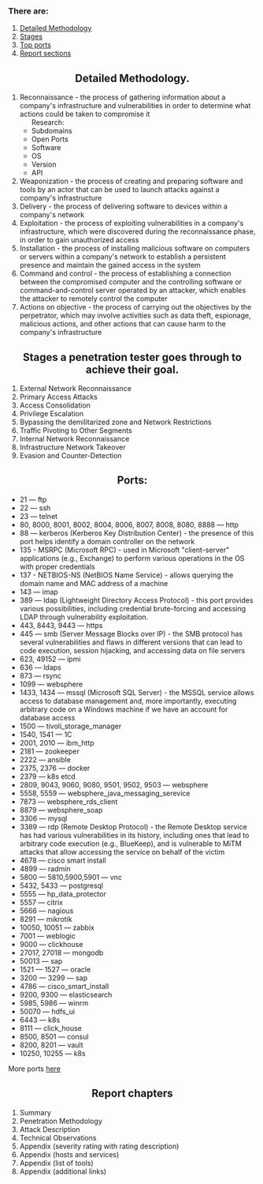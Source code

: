 <h3> There are: </h3>
<ol>
    <li> <a href='#n1'> Detailed Methodology </a>
    <li> <a href='#n2'> Stages </a>
    <li> <a href='#n3'> Top ports </a>
    <li> <a href='#n4'> Report sections </a>
</ol>

<h2 align='center' id=n1> Detailed Methodology. </h2>
<ol>
    <li> Reconnaissance - the process of gathering information about a company's infrastructure and vulnerabilities in order to determine what actions could be taken to compromise it
        <ul>
            Research:
            <li> Subdomains
            <li> Open Ports
            <li> Software
            <li> OS
            <li> Version
            <li> API
        </ul>
    <li> Weaponization - the process of creating and preparing software and tools by an actor that can be used to launch attacks against a company's infrastructure
    <li> Delivery - the process of delivering software to devices within a company's network
    <li> Exploitation - the process of exploiting vulnerabilities in a company's infrastructure, which were discovered during the reconnaissance phase, in order to gain unauthorized access
    <li> Installation - the process of installing malicious software on computers or servers within a company's network to establish a persistent presence and maintain the gained access in the system
    <li> Command and control - the process of establishing a connection between the compromised computer and the controlling software or command-and-control server operated by an attacker, which enables the attacker to remotely control the computer
    <li> Actions on objective - the process of carrying out the objectives by the perpetrator, which may involve activities such as data theft, espionage, malicious actions, and other actions that can cause harm to the company's infrastructure
</ol>

<h2 align='center' id=n2> Stages a penetration tester goes through to achieve their goal. </h2>
<ol>
    <li> External Network Reconnaissance</li>
    <li> Primary Access Attacks</li>
    <li> Access Consolidation</li>
    <li> Privilege Escalation</li>
    <li> Bypassing the demilitarized zone and Network Restrictions</li>
    <li> Traffic Pivoting to Other Segments</li>
    <li> Internal Network Reconnaissance</li>
    <li> Infrastructure Network Takeover</li>
    <li> Evasion and Counter-Detection</li>
</ol>

<h2 align='center' id=n3> Ports: </h2>
<ul>
    <li> 21 — ftp
    <li> 22 — ssh
    <li> 23 — telnet
    <li> 80, 8000, 8001, 8002, 8004, 8006, 8007, 8008, 8080, 8888 — http
    <li> 88 — kerberos (Kerberos Key Distribution Center) - the presence of this port helps identify a domain controller on the network
    <li> 135 - MSRPC (Microsoft RPC) - used in Microsoft "client-server" applications (e.g., Exchange) to perform various operations in the OS with proper credentials
    <li> 137 - NETBIOS-NS (NetBIOS Name Service) - allows querying the domain name and MAC address of a machine
    <li> 143 — imap
    <li> 389 — ldap (Lightweight Directory Access Protocol) - this port provides various possibilities, including credential brute-forcing and accessing LDAP through vulnerability exploitation.
    <li> 443, 8443, 9443 — https
    <li> 445 — smb (Server Message Blocks over IP) - the SMB protocol has several vulnerabilities and flaws in different versions that can lead to code execution, session hijacking, and accessing data on file servers
    <li> 623, 49152 — ipmi
    <li> 636 — ldaps
    <li> 873 — rsync
    <li> 1099 — websphere
    <li> 1433, 1434 — mssql (Microsoft SQL Server) - the MSSQL service allows access to database management and, more importantly, executing arbitrary code on a Windows machine if we have an account for database access
    <li> 1500 — tivoli_storage_manager
    <li> 1540, 1541 — 1С
    <li> 2001, 2010 — ibm_http
    <li> 2181 — zookeeper
    <li> 2222 — ansible
    <li> 2375, 2376 — docker
    <li> 2379 — k8s etcd
    <li> 2809, 9043, 9060, 9080, 9501, 9502, 9503 — websphere
    <li> 5558, 5559 — websphere_java_messaging_serevice
    <li> 7873 — websphere_rds_client
    <li> 8879 — websphere_soap
    <li> 3306 — mysql
    <li> 3389 — rdp (Remote Desktop Protocol) - the Remote Desktop service has had various vulnerabilities in its history, including ones that lead to arbitrary code execution (e.g., BlueKeep), and is vulnerable to MiTM attacks that allow accessing the service on behalf of the victim
    <li> 4678 — cisco smart install
    <li> 4899 — radmin
    <li> 5800 — 5810,5900,5901 — vnc
    <li> 5432, 5433 — postgresql
    <li> 5555 — hp_data_protector
    <li> 5557 — citrix
    <li> 5666 — nagious
    <li> 8291 — mikrotik
    <li> 10050, 10051 — zabbix
    <li> 7001 — weblogic
    <li> 9000 — clickhouse
    <li> 27017, 27018 — mongodb
    <li> 50013 — sap
    <li> 1521 — 1527 — oracle
    <li> 3200 — 3299 — sap
    <li> 4786 — cisco_smart_install
    <li> 9200, 9300 — elasticsearch
    <li> 5985, 5986 — winrm
    <li> 50070 — hdfs_ui
    <li> 6443 — k8s
    <li> 8111 — click_house
    <li> 8500, 8501 — consul
    <li> 8200, 8201 — vault
    <li> 10250, 10255 — k8s
</ul>
More ports <a href='https://social.technet.microsoft.com/wiki/contents/articles/1772.windows-ports-protocols-and-system-services.aspx'> here </a>

<h2 align='center' id=n4> Report chapters </h2>
<ol>
    <li> Summary
    <li> Penetration Methodology
    <li> Attack Description
    <li> Technical Observations
    <li> Appendix (severity rating with rating description)
    <li> Appendix (hosts and services)
    <li> Appendix (list of tools)
    <li> Appendix (additional links)
</ol>

